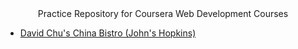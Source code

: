 <div align="center">Practice Repository for Coursera Web Development Courses</div>


- [David Chu's China Bistro (John's Hopkins)](https://adityasingh2509.github.io/coursera/johns-hopkins-web-dev/)
